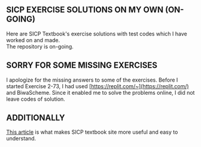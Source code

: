 ## SICP EXERCISE SOLUTIONS ON MY OWN (ON-GOING)

Here are SICP Textbook's exercise solutions with test codes which I have worked on and made.  
The repository is on-going.

## SORRY FOR SOME MISSING EXERCISES

I apologize for the missing answers to some of the exercises. Before I started Exercise 2-73, I had used [https://replit.com/~](https://replit.com/) and BiwaScheme. Since it enabled me to solve the problems online, I did not leave codes of solution.

## ADDITIONALLY

[This article](https://dede-20191130.github.io/en/posts/2022/05/22/sicp-restyle/) is what makes SICP textbook site more useful and easy to understand.